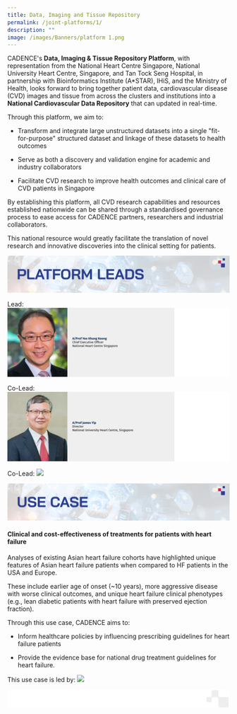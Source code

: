 ```yaml
---
title: Data, Imaging and Tissue Repository
permalink: /joint-platforms/1/
description: ""
image: /images/Banners/platform 1.png
---
```

CADENCE's **Data, Imaging & Tissue Repository Platform**, with representation from the National Heart Centre Singapore, National University Heart Centre, Singapore, and Tan Tock Seng Hospital, in partnership with Bioinformatics Institute (A\*STAR), IHiS, and the Ministry of Health, looks forward to bring together patient data, cardiovascular disease (CVD) images and tissue from across the clusters and institutions into a **National Cardiovascular Data Repository** that can updated in real-time.

Through this platform, we aim to:

*   Transform and integrate large unstructured datasets into a single "fit-for-purpose" structured dataset and linkage of these datasets to health outcomes
    
*   Serve as both a discovery and validation engine for academic and industry collaborators
    
*   Facilitate CVD research to improve health outcomes and clinical care of CVD patients in Singapore
    
By establishing this platform, all CVD research capabilities and resources established nationwide can be shared through a standardised governance process to ease access for CADENCE partners, researchers and industrial collaborators. 

This national resource would greatly facilitate the translation of novel research and innovative discoveries into the clinical setting for patients.

![](/images/Banners/platform%201%20-%20platform%20leads.png)

Lead:
![](/images/01_Leadership/02_Executive%20Committee/cadence%20-%2009.png)

Co-Lead:
![](/images/01_Leadership/02_Executive%20Committee/cadence%20-%2010.png)

Co-Lead:
![](/images/01_Leadership/02_Executive%20Committee/cadence%20-%2005.png)


![](/images/Banners/platform%201%20-%20use%20case.png)
#### **Clinical and cost-effectiveness of treatments for patients with heart failure**

Analyses of existing Asian heart failure cohorts have highlighted unique features of Asian heart failure patients when compared to HF patients in the USA and Europe. 

These include earlier age of onset (~10 years), more aggressive disease with worse clinical outcomes, and unique heart failure clinical phenotypes (e.g., lean diabetic patients with heart failure with preserved ejection fraction).
    
Through this use case, CADENCE aims to: 

*   Inform healthcare policies by influencing prescribing guidelines for heart failure patients  

*   Provide the evidence base for national drug treatment guidelines for heart failure.

This use case is led by:
![](/images/01_Leadership/02_Executive%20Committee/cadence%20-%2003.png)

![](/images/Banners/page%20footer%201.png)
